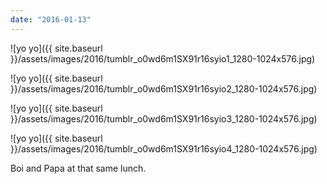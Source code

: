 ```yaml
---
date: "2016-01-13"
---
```


![yo yo]({{ site.baseurl }}/assets/images/2016/tumblr_o0wd6m1SX91r16syio1_1280-1024x576.jpg)

![yo yo]({{ site.baseurl }}/assets/images/2016/tumblr_o0wd6m1SX91r16syio2_1280-1024x576.jpg)

![yo yo]({{ site.baseurl }}/assets/images/2016/tumblr_o0wd6m1SX91r16syio3_1280-1024x576.jpg)

![yo yo]({{ site.baseurl }}/assets/images/2016/tumblr_o0wd6m1SX91r16syio4_1280-1024x576.jpg)

Boi and Papa at that same lunch.

